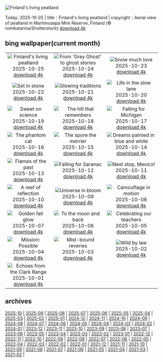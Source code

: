 ![Finland's living peatland](https://cn.bing.com/th?id=OHR.MartimoaapaFinland_EN-US3685817058_UHD.jpg&w=1000)

Today: 2025-10-25 | title：Finland's living peatland | copyright：Aerial view of peatland in Martimoaapa Mire Reserve, Finland (© romikatarina/Shutterstock) [download 4k](https://cn.bing.com/th?id=OHR.MartimoaapaFinland_EN-US3685817058_UHD.jpg)

## bing wallpaper(current month)

|  |  |  |
| :----: | :----: | :----: |
| ![Finland's living peatland](https://cn.bing.com/th?id=OHR.MartimoaapaFinland_EN-US3685817058_UHD.jpg&pid=hp&w=384&h=216&rs=1&c=4) <br/>2025-10-25 [download 4k](https://cn.bing.com/th?id=OHR.MartimoaapaFinland_EN-US3685817058_UHD.jpg)| ![From 'Grey Ghost' to ghost stories](https://cn.bing.com/th?id=OHR.QueenMary_EN-US3331250680_UHD.jpg&pid=hp&w=384&h=216&rs=1&c=4) <br/>2025-10-24 [download 4k](https://cn.bing.com/th?id=OHR.QueenMary_EN-US3331250680_UHD.jpg)| ![Snow much love](https://cn.bing.com/th?id=OHR.SnowLeopard_EN-US3294064537_UHD.jpg&pid=hp&w=384&h=216&rs=1&c=4) <br/>2025-10-23 [download 4k](https://cn.bing.com/th?id=OHR.SnowLeopard_EN-US3294064537_UHD.jpg)|
| ![Set in stone](https://cn.bing.com/th?id=OHR.BulgariaRocks_EN-US3184562282_UHD.jpg&pid=hp&w=384&h=216&rs=1&c=4) <br/>2025-10-22 [download 4k](https://cn.bing.com/th?id=OHR.BulgariaRocks_EN-US3184562282_UHD.jpg)| ![Glowing traditions](https://cn.bing.com/th?id=OHR.DiyaDiwali_EN-US3108369974_UHD.jpg&pid=hp&w=384&h=216&rs=1&c=4) <br/>2025-10-21 [download 4k](https://cn.bing.com/th?id=OHR.DiyaDiwali_EN-US3108369974_UHD.jpg)| ![Life in the slow lane](https://cn.bing.com/th?id=OHR.HoffmansSloth_EN-US3030106938_UHD.jpg&pid=hp&w=384&h=216&rs=1&c=4) <br/>2025-10-20 [download 4k](https://cn.bing.com/th?id=OHR.HoffmansSloth_EN-US3030106938_UHD.jpg)|
| ![Sweet on science](https://cn.bing.com/th?id=OHR.AppleHarvest_EN-US2977882687_UHD.jpg&pid=hp&w=384&h=216&rs=1&c=4) <br/>2025-10-19 [download 4k](https://cn.bing.com/th?id=OHR.AppleHarvest_EN-US2977882687_UHD.jpg)| ![The hill that remembers](https://cn.bing.com/th?id=OHR.SilburyHill_EN-US2485144120_UHD.jpg&pid=hp&w=384&h=216&rs=1&c=4) <br/>2025-10-18 [download 4k](https://cn.bing.com/th?id=OHR.SilburyHill_EN-US2485144120_UHD.jpg)| ![Falling for Michigan](https://cn.bing.com/th?id=OHR.RockRiverFalls_EN-US2428797661_UHD.jpg&pid=hp&w=384&h=216&rs=1&c=4) <br/>2025-10-17 [download 4k](https://cn.bing.com/th?id=OHR.RockRiverFalls_EN-US2428797661_UHD.jpg)|
| ![The phantom cat](https://cn.bing.com/th?id=OHR.SiberianLynx_EN-US0696336220_UHD.jpg&pid=hp&w=384&h=216&rs=1&c=4) <br/>2025-10-16 [download 4k](https://cn.bing.com/th?id=OHR.SiberianLynx_EN-US0696336220_UHD.jpg)| ![The spore the merrier](https://cn.bing.com/th?id=OHR.AmethystLaccaria_EN-US0640413961_UHD.jpg&pid=hp&w=384&h=216&rs=1&c=4) <br/>2025-10-15 [download 4k](https://cn.bing.com/th?id=OHR.AmethystLaccaria_EN-US0640413961_UHD.jpg)| ![Dreams painted in blue and white](https://cn.bing.com/th?id=OHR.OiaSantorini_EN-US0585833457_UHD.jpg&pid=hp&w=384&h=216&rs=1&c=4) <br/>2025-10-14 [download 4k](https://cn.bing.com/th?id=OHR.OiaSantorini_EN-US0585833457_UHD.jpg)|
| ![Flames of the past](https://cn.bing.com/th?id=OHR.MuleCanyon_EN-US0527899523_UHD.jpg&pid=hp&w=384&h=216&rs=1&c=4) <br/>2025-10-13 [download 4k](https://cn.bing.com/th?id=OHR.MuleCanyon_EN-US0527899523_UHD.jpg)| ![Falling for Saranac](https://cn.bing.com/th?id=OHR.SaranacLake_EN-US0445660450_UHD.jpg&pid=hp&w=384&h=216&rs=1&c=4) <br/>2025-10-12 [download 4k](https://cn.bing.com/th?id=OHR.SaranacLake_EN-US0445660450_UHD.jpg)| ![Nest stop, Mexico!](https://cn.bing.com/th?id=OHR.WoodDuckHen_EN-US0382439406_UHD.jpg&pid=hp&w=384&h=216&rs=1&c=4) <br/>2025-10-11 [download 4k](https://cn.bing.com/th?id=OHR.WoodDuckHen_EN-US0382439406_UHD.jpg)|
| ![A reef of reflection](https://cn.bing.com/th?id=OHR.MonurikiFiji_EN-US0326449622_UHD.jpg&pid=hp&w=384&h=216&rs=1&c=4) <br/>2025-10-10 [download 4k](https://cn.bing.com/th?id=OHR.MonurikiFiji_EN-US0326449622_UHD.jpg)| ![Universe in bloom](https://cn.bing.com/th?id=OHR.WebbPillars_EN-US0251661895_UHD.jpg&pid=hp&w=384&h=216&rs=1&c=4) <br/>2025-10-09 [download 4k](https://cn.bing.com/th?id=OHR.WebbPillars_EN-US0251661895_UHD.jpg)| ![Camouflage in motion](https://cn.bing.com/th?id=OHR.OctopusCyanea_EN-US0194861123_UHD.jpg&pid=hp&w=384&h=216&rs=1&c=4) <br/>2025-10-08 [download 4k](https://cn.bing.com/th?id=OHR.OctopusCyanea_EN-US0194861123_UHD.jpg)|
| ![Golden fall glow](https://cn.bing.com/th?id=OHR.RidgwayAspens_EN-US0136548884_UHD.jpg&pid=hp&w=384&h=216&rs=1&c=4) <br/>2025-10-07 [download 4k](https://cn.bing.com/th?id=OHR.RidgwayAspens_EN-US0136548884_UHD.jpg)| ![To the moon and back](https://cn.bing.com/th?id=OHR.AnshunBridge_EN-US0059795497_UHD.jpg&pid=hp&w=384&h=216&rs=1&c=4) <br/>2025-10-06 [download 4k](https://cn.bing.com/th?id=OHR.AnshunBridge_EN-US0059795497_UHD.jpg)| ![Celebrating our teachers](https://cn.bing.com/th?id=OHR.TeacherOwl_EN-US9991815804_UHD.jpg&pid=hp&w=384&h=216&rs=1&c=4) <br/>2025-10-05 [download 4k](https://cn.bing.com/th?id=OHR.TeacherOwl_EN-US9991815804_UHD.jpg)|
| ![Mission: Possible](https://cn.bing.com/th?id=OHR.DragonEndeavour_EN-US9321246369_UHD.jpg&pid=hp&w=384&h=216&rs=1&c=4) <br/>2025-10-04 [download 4k](https://cn.bing.com/th?id=OHR.DragonEndeavour_EN-US9321246369_UHD.jpg)| ![Mist-bound reveries](https://cn.bing.com/th?id=OHR.SkyeHeather_EN-US9221942108_UHD.jpg&pid=hp&w=384&h=216&rs=1&c=4) <br/>2025-10-03 [download 4k](https://cn.bing.com/th?id=OHR.SkyeHeather_EN-US9221942108_UHD.jpg)| ![Wild by law](https://cn.bing.com/th?id=OHR.OxbowBend_EN-US8471628790_UHD.jpg&pid=hp&w=384&h=216&rs=1&c=4) <br/>2025-10-02 [download 4k](https://cn.bing.com/th?id=OHR.OxbowBend_EN-US8471628790_UHD.jpg)|
| ![Echoes from the Clark Range](https://cn.bing.com/th?id=OHR.YosemiteClark_EN-US8503376225_UHD.jpg&pid=hp&w=384&h=216&rs=1&c=4) <br/>2025-10-01 [download 4k](https://cn.bing.com/th?id=OHR.YosemiteClark_EN-US8503376225_UHD.jpg)|

## archives

[2025-10](./archives/en-US/2025-10.md) | [2025-09](./archives/en-US/2025-09.md) | [2025-08](./archives/en-US/2025-08.md) | [2025-07](./archives/en-US/2025-07.md) | [2025-06](./archives/en-US/2025-06.md) | [2025-05](./archives/en-US/2025-05.md) | [2025-04](./archives/en-US/2025-04.md) | [2025-03](./archives/en-US/2025-03.md) |
[2025-02](./archives/en-US/2025-02.md) | [2025-01](./archives/en-US/2025-01.md) | [2024-12](./archives/en-US/2024-12.md) | [2024-11](./archives/en-US/2024-11.md) | [2024-10](./archives/en-US/2024-10.md) | [2024-09](./archives/en-US/2024-09.md) | [2024-08](./archives/en-US/2024-08.md) | [2024-07](./archives/en-US/2024-07.md) |
[2024-06](./archives/en-US/2024-06.md) | [2024-05](./archives/en-US/2024-05.md) | [2024-04](./archives/en-US/2024-04.md) | [2024-03](./archives/en-US/2024-03.md) | [2024-02](./archives/en-US/2024-02.md) | [2024-01](./archives/en-US/2024-01.md) | [2023-12](./archives/en-US/2023-12.md) | [2023-11](./archives/en-US/2023-11.md) |
[2023-10](./archives/en-US/2023-10.md) | [2023-09](./archives/en-US/2023-09.md) | [2023-08](./archives/en-US/2023-08.md) | [2023-07](./archives/en-US/2023-07.md) | [2023-06](./archives/en-US/2023-06.md) | [2023-05](./archives/en-US/2023-05.md) | [2023-04](./archives/en-US/2023-04.md) | [2023-03](./archives/en-US/2023-03.md) |
[2023-02](./archives/en-US/2023-02.md) | [2023-01](./archives/en-US/2023-01.md) | [2022-12](./archives/en-US/2022-12.md) | [2022-11](./archives/en-US/2022-11.md) | [2022-10](./archives/en-US/2022-10.md) | [2022-09](./archives/en-US/2022-09.md) | [2022-08](./archives/en-US/2022-08.md) | [2022-07](./archives/en-US/2022-07.md) |
[2022-06](./archives/en-US/2022-06.md) | [2022-05](./archives/en-US/2022-05.md) | [2022-04](./archives/en-US/2022-04.md) | [2022-03](./archives/en-US/2022-03.md) | [2022-02](./archives/en-US/2022-02.md) | [2022-01](./archives/en-US/2022-01.md) | [2021-12](./archives/en-US/2021-12.md) | [2021-11](./archives/en-US/2021-11.md) |
[2021-10](./archives/en-US/2021-10.md) | [2021-09](./archives/en-US/2021-09.md) | [2021-08](./archives/en-US/2021-08.md) | [2021-07](./archives/en-US/2021-07.md) | [2021-06](./archives/en-US/2021-06.md) | [2021-05](./archives/en-US/2021-05.md) | [2021-04](./archives/en-US/2021-04.md) | [2021-03](./archives/en-US/2021-03.md) |
[2021-02](./archives/en-US/2021-02.md) |
